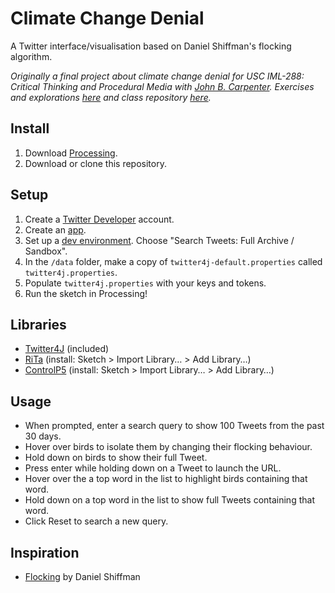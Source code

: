 # Climate Change Denial

A Twitter interface/visualisation based on Daniel Shiffman's flocking algorithm.

*Originally a final project about climate change denial for USC IML-288: Critical Thinking and Procedural Media with [John B. Carpenter](http://johnbcarpenter.com/). Exercises and explorations [here](https://github.com/whykatherine/climate-change-denial.git) and class repository [here](https://github.com/johnbcarpenter/USC_IML288).*

## Install
1. Download [Processing](https://processing.org/download/).
2. Download or clone this repository.

## Setup
1. Create a [Twitter Developer](https://developer.twitter.com/) account.
2. Create an [app](https://developer.twitter.com/en/apps/create).
3. Set up a [dev environment](https://developer.twitter.com/en/account/environments). Choose "Search Tweets: Full Archive / Sandbox".
4. In the `/data` folder, make a copy of `twitter4j-default.properties` called `twitter4j.properties`.
5. Populate `twitter4j.properties` with your keys and tokens.
6. Run the sketch in Processing!

## Libraries

* [Twitter4J](http://twitter4j.org/en/index.html) (included)
* [RiTa](https://rednoise.org/rita/) (install: Sketch > Import Library… > Add Library…)
* [ControlP5](http://www.sojamo.de/libraries/controlP5/) (install: Sketch > Import Library… > Add Library…)

## Usage

* When prompted, enter a search query to show 100 Tweets from the past 30 days.
* Hover over birds to isolate them by changing their flocking behaviour.
* Hold down on birds to show their full Tweet.
* Press enter while holding down on a Tweet to launch the URL.
* Hover over the a top word in the list to highlight birds containing that word.
* Hold down on a top word in the list to show full Tweets containing that word.
* Click Reset to search a new query.

## Inspiration

* [Flocking](https://processing.org/examples/flocking.html) by Daniel Shiffman